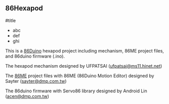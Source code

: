 86Hexapod
-----------

#title
* abc
* def
* ghi

This is a [86Duino](http://www.86duino.com) hexapod project including mechanism, 86ME project files,
 and 86duino firmware (.ino).

The hexapod mechanism designed by UFPATSAI (ufpatsai@ms11.hinet.net)

The [86ME](https://github.com/Sayter99/86ME) project files with 86ME (86Duino Motion Editor) designed by Sayter (sayter@dmp.com.tw)

The 86duino firmware with Servo86 library designed by Android Lin (acen@dmp.com.tw)
